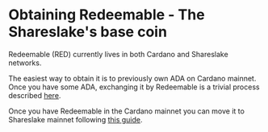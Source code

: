 # Obtaining Redeemable - The Shareslake's base coin

Redeemable (RED) currently lives in both Cardano and Shareslake networks.

The easiest way to obtain it is to previously own ADA on Cardano mainnet. Once you have some ADA, exchanging it by Redeemable is a trivial process described [here](https://www.shareslake.com/?preview_id=891&preview_nonce=f6e3f6c407&_thumbnail_id=-1&preview=true#pre-sale).

Once you have Redeemable in the Cardano mainnet you can move it to Shareslake mainnet following [this guide](bridge.md). 
